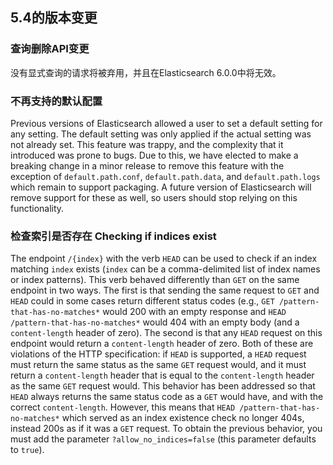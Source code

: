 ## 5.4的版本变更

### 查询删除API变更

没有显式查询的请求将被弃用，并且在Elasticsearch 6.0.0中将无效。

### 不再支持的默认配置

Previous versions of Elasticsearch allowed a user to set a default setting for any setting. The default setting was only applied if the actual setting was not already set. This feature was trappy, and the complexity that it introduced was prone to bugs. Due to this, we have elected to make a breaking change in a minor release to remove this feature with the exception of `default.path.conf`, `default.path.data`, and `default.path.logs` which remain to support packaging. A future version of Elasticsearch will remove support for these as well, so users should stop relying on this functionality.

### 检查索引是否存在 Checking if indices exist

The endpoint `/{index}` with the verb `HEAD` can be used to check if an index matching `index` exists (`index` can be a comma-delimited list of index names or index patterns). This verb behaved differently than `GET` on the same endpoint in two ways. The first is that sending the same request to `GET` and `HEAD` could in some cases return different status codes (e.g., `GET /pattern-that-has-no-matches*` would 200 with an empty response and `HEAD /pattern-that-has-no-matches*` would 404 with an empty body (and a `content-length` header of zero). The second is that any `HEAD` request on this endpoint would return a `content-length` header of zero. Both of these are violations of the HTTP specification: if `HEAD` is supported, a `HEAD` request must return the same status as the same `GET` request would, and it must return a `content-length` header that is equal to the `content-length` header as the same `GET` request would. This behavior has been addressed so that `HEAD` always returns the same status code as a `GET` would have, and with the correct `content-length`. However, this means that `HEAD /pattern-that-has-no-matches*` which served as an index existence check no longer 404s, instead 200s as if it was a `GET` request. To obtain the previous behavior, you must add the parameter `?allow_no_indices=false` (this parameter defaults to `true`).
